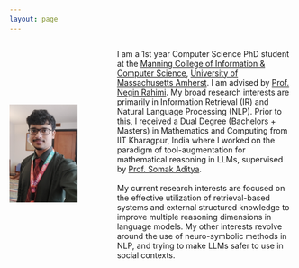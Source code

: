 ```yaml
---
layout: page
---
```


<div style="display: flex; align-items: center;">
  <div style="flex: 0 0 30%; text-align: left;">
    <img src="debrup.png" alt="Description of image" style="max-width: 80%; height: auto;">
  </div>
  <div style="flex: 1; margin-left: 40px;">
    
   I am a 1st year Computer Science PhD student at the <a href="https://www.cics.umass.edu/">Manning College of Information & Computer Science</a>, <a href="https://www.umass.edu/">University of Massachusetts Amherst</a>. I am advised by  <a href="https://people.cs.umass.edu/~rahimi/">Prof. Negin Rahimi</a>. My broad research interests are primarily in Information Retrieval (IR) and Natural Language Processing (NLP). Prior to this, I received a Dual Degree (Bachelors + Masters) in Mathematics and Computing from IIT Kharagpur, India where I worked on the paradigm of tool-augmentation for mathematical reasoning in LLMs, supervised by <a href="https://adityasomak.github.io/">Prof. Somak Aditya</a>.
    <br/><br/>
    My current research interests are focused on the effective utilization of retrieval-based systems and external structured knowledge to improve multiple reasoning dimensions in language models. My other interests revolve around the use of neuro-symbolic methods in NLP, and trying to make LLMs safer to use in social contexts.
  </div>
</div>
<br/>



<html lang="en">
<head>
    <meta charset="UTF-8">
    <meta name="viewport" content="width=device-width, initial-scale=1.0">
    <title>News Slider</title>
    <style>
        #updates {
            background-color: #32012F; /* Dark background */
            padding: 20px; /* Add padding */
            color: #fff; /* White text for better contrast */
        }
        
        .update-container {
            overflow: hidden; /* Handle content overflow */
            width: 100%; /* Full width */
            position: relative; /* Positioning for updates */
            height: 100px; /* Fixed height for container */
        }

        .update {
            position: absolute; /* Absolute positioning */
            top: 0;
            left: 0;
            width: 100%; /* Full width */
            transition: transform 0.5s ease-in-out, opacity 0.5s ease-in-out; /* Transition effect */
            opacity: 0; /* Initially hidden */
            padding: 10px; /* Padding for better look */
            box-sizing: border-box; /* Include padding in width */
        }

        .update.active {
            opacity: 1; /* Show active update */
            transform: translateX(0); /* Position for active update */
        }

        .update.inactive {
            opacity: 0; /* Hide inactive updates */
            transform: translateX(100%); /* Off-screen position */
        }

        #prev-update, #next-update {
            display: none; /* Hide buttons initially */
            background-color: #fff; /* White background */
            color: #32012F; /* Dark text */
            border: none; /* Remove border */
            padding: 10px; /* Padding for buttons */
            cursor: pointer; /* Pointer cursor */
        }

        @media (hover: hover) { /* Show buttons on hover */
            #updates:hover #prev-update, 
            #updates:hover #next-update {
                display: inline-block; /* Show buttons on hover */
            }
        }
    </style>
</head>
<body>
    <section id="updates">
        <h3>Updates/News</h3>
        <div class="update-container">
            <div class="update active">
                <h4>(06/24) Presented an in-person poster on "MATHSENSEI: A Tool-Augmented Large Language Model for Mathematical Reasoning" at NAACL 2024 Mexico City</h4>
            </div>
            <div class="update active">
                <h4>(04/24) Accepted as a CS PHD Student at UMass Amherst - advised by Negin Rahimi!</h4>
            </div>
            <div class="update active">
                <h4>(12/23) Completed my internship at Rakuten Global Inc., Language and Speech Team, RIT India.</h4>
            </div>
        </div>
        <button id="prev-update">&#8592;</button>
        <button id="next-update">&#8594;</button>
    </section>

    <script>
        const updates = document.querySelectorAll('.update');
        const prevButton = document.getElementById('prev-update');
        const nextButton = document.getElementById('next-update');
        let currentIndex = 0;

        function showUpdate(index) {
            updates.forEach((update, i) => {
                if (i === index) {
                    update.classList.add('active');
                    update.classList.remove('inactive');
                } else {
                    update.classList.remove('active');
                    update.classList.add('inactive');
                }
            });
        }

        prevButton.addEventListener('click', () => {
            currentIndex = (currentIndex > 0) ? currentIndex - 1 : updates.length - 1;
            showUpdate(currentIndex);
        });

        nextButton.addEventListener('click', () => {
            currentIndex = (currentIndex < updates.length - 1) ? currentIndex + 1 : 0;
            showUpdate(currentIndex);
        });

        // Initially show the first update
        showUpdate(currentIndex);
    </script>
</body>
</html>
